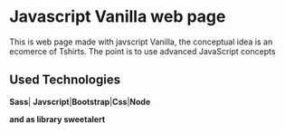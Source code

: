 # Javascript Vanilla web page

This is web page made with javscript Vanilla,
the conceptual idea is an ecomerce of Tshirts.
The point is to use advanced JavaScript concepts
## Used Technologies

**Sass**| **Javscript**|**Bootstrap**|**Css**|**Node**

**and as library sweetalert**

